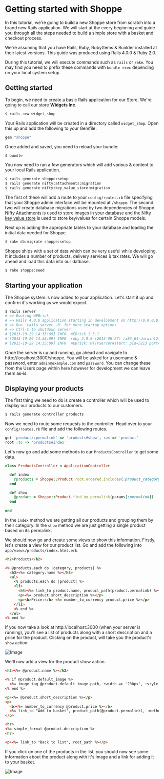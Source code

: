 # Getting started with Shoppe

In this tutorial, we're going to build a new Shoppe store from scratch into a brand new 
Rails application. We will start at the every beginning and guide you through all the
steps needed to build a simple store with a basket and checkout process.

We're assuming that you have Rails, Ruby, RubyGems & Bunlder installed at their latest
versions. This guide was produced using Rails 4.0.0 & Ruby 2.0.

During this tutorial, we will execute commands such as `rails` or `rake`. You may find
you need to prefix these commands with `bundle exec` depending on your local system
setup.

## Getting started

To begin, we need to create a basic Rails application for our Store. We're going to
call our store **Widgets Inc**.

```bash
$ rails new widget_shop
```

Your Rails application will be created in a directory called `widget_shop`. Open this
up and add the following to your Gemfile.

```ruby
gem "shoppe"
````

Once added and saved, you need to reload your bundle:

```bash
$ bundle
```

You now need to run a few generators which will add various & content to your local
Rails application. 

```bash
$ rails generate shoppe:setup
$ rails generate nifty:attachments:migration
$ rails generate nifty:key_value_store:migration
```

The first of these will add a route to your `config/routes.rb` file specifying that
your Shoppe admin interface will be mounted at `/shoppe`. The second two will create
database migrations used by two dependencies of Shoppe. [Nifty Attachments](https://github.com/niftyware/attachments)
is used to store images in your database and the [Nifty key value store](https://github.com/niftyware/key-value-store)
is used to store key/values for certain Shoppe models. 

Next up is adding the appropriate tables to your database and loading the initial
data needed for Shoppe.

```bash
$ rake db:migrate shoppe:setup
```

Shoppe ships with a set of data which can be very useful while developing. It includes
a number of products, delivery services & tax rates. We will go ahead and load this
data into our datbase.

```bash
$ rake shoppe:seed
```

## Starting your application

The Shoppe system is now added to your application. Let's start it up and confirm it's
working as we would expect.

```bash
$ rails server
# => Booting WEBrick
# => Rails 4.0.0 application starting in development on http://0.0.0.0:3000
# => Run `rails server -h` for more startup options
# => Ctrl-C to shutdown server
# [2013-10-29 14:35:09] INFO  WEBrick 1.3.1
# [2013-10-29 14:35:09] INFO  ruby 2.0.0 (2013-06-27) [x86_64-darwin12.4.0]
# [2013-10-29 14:35:09] INFO  WEBrick::HTTPServer#start: pid=5213 port=3000
```

Once the server is up and running, go ahead and navigate to http://localhost:3000/shoppe.
You will be asked for a username & password, enter `admin@example.com` and `password`.
You can change these from the Users page within here however for development we can 
leave them as-is.

## Displaying your products

The first thing we need to do is create a controller which will be used to display
our products to our customers.

```bash
$ rails generate controller products
```

Now we need to route some requests to the controller. Head over to your `config/routes.rb`
file and add the following routes.

```ruby
get 'product/:permalink' => 'products#show', :as => 'product'
root :to => 'products#index'
```

Let's now go and add some methods to our `ProductsController` to get some data.

```ruby
class ProductsController < ApplicationController

  def index
    @products = Shoppe::Product.root.ordered.includes(:product_category, :variants, :default_image).group_by(&:product_category)
  end

  def show
    @product = Shoppe::Product.find_by_permalink(params[:permalink])
  end
  
end
```

In the `index` method we are getting all our products and grouping them by their category.
In the `show` method we are just getting a single product based on its permalink.

We should now go and create some views to show this information. Firstly, let's create a
view for our product list. Go and add the following into `app/views/products/index.html.erb`.

```html
<h2>Products</h2>

<% @products.each do |category, products| %>
  <h3><%= category.name %></h3>
  <ul>
    <% products.each do |product| %>
    <li>
      <h4><%= link_to product.name, product_path(product.permalink) %></h4>
      <p><%= product.short_description %></p>
      <p><b>Price:</b> <%= number_to_currency product.price %></p>
    </li>
    <% end %>
  </ul>
<% end %>
```

If you now take a look at http://localhost:3000 (when your server is running), you'll see a
list of products along with a short description and a price for the product. Clicking 
on the product, will take you the product's `show` action.

![Image](http://s.adamcooke.io/cZDqP.png)

We'll now add a view for the product show action.

```html
<h2><%= @product.name %></h2>

<% if @product.default_image %>
  <%= image_tag @product.default_image.path, :width => '200px', :style => "float:right" %>
<% end %>

<p><%= @product.short_description %></p>
<p>
  <b><%= number_to_currency @product.price %></b>
  <%= link_to "Add to basket", product_path(@product.permalink), :method => :post %>
</p>

<hr>
<%= simple_format @product.description %>
<hr>

<p><%= link_to "Back to list", root_path %></p>
```

If you click on one of the products in the list, you should now see some information 
about the product along with it's image and a link for adding it to your basket.

![Image](http://s.adamcooke.io/4nfIL.png)
